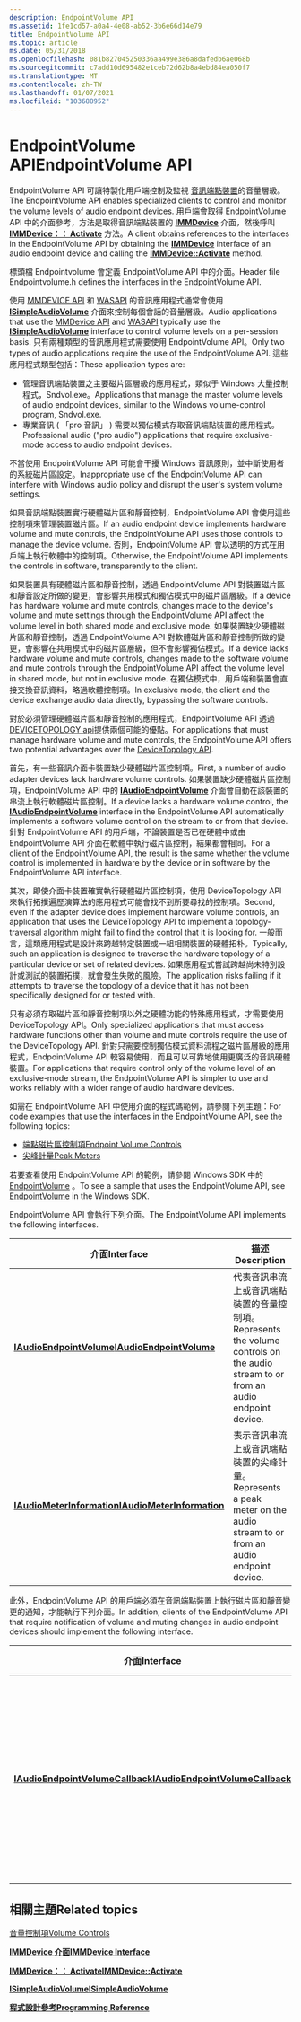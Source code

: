 ```yaml
---
description: EndpointVolume API
ms.assetid: 1fe1cd57-a0a4-4e08-ab52-3b6e66d14e79
title: EndpointVolume API
ms.topic: article
ms.date: 05/31/2018
ms.openlocfilehash: 081b827045250336aa499e386a8dafedb6ae068b
ms.sourcegitcommit: c7add10d695482e1ceb72d62b8a4ebd84ea050f7
ms.translationtype: MT
ms.contentlocale: zh-TW
ms.lasthandoff: 01/07/2021
ms.locfileid: "103688952"
---
```

# <a name="endpointvolume-api"></a><span data-ttu-id="4671d-103">EndpointVolume API</span><span class="sxs-lookup"><span data-stu-id="4671d-103">EndpointVolume API</span></span>

<span data-ttu-id="4671d-104">EndpointVolume API 可讓特製化用戶端控制及監視 [音訊端點裝置](audio-endpoint-devices.md)的音量層級。</span><span class="sxs-lookup"><span data-stu-id="4671d-104">The EndpointVolume API enables specialized clients to control and monitor the volume levels of [audio endpoint devices](audio-endpoint-devices.md).</span></span> <span data-ttu-id="4671d-105">用戶端會取得 EndpointVolume API 中的介面參考，方法是取得音訊端點裝置的 [**IMMDevice**](/windows/desktop/api/Mmdeviceapi/nn-mmdeviceapi-immdevice) 介面，然後呼叫 [**IMMDevice：： Activate**](/windows/desktop/api/Mmdeviceapi/nf-mmdeviceapi-immdevice-activate) 方法。</span><span class="sxs-lookup"><span data-stu-id="4671d-105">A client obtains references to the interfaces in the EndpointVolume API by obtaining the [**IMMDevice**](/windows/desktop/api/Mmdeviceapi/nn-mmdeviceapi-immdevice) interface of an audio endpoint device and calling the [**IMMDevice::Activate**](/windows/desktop/api/Mmdeviceapi/nf-mmdeviceapi-immdevice-activate) method.</span></span>

<span data-ttu-id="4671d-106">標頭檔 Endpointvolume 會定義 EndpointVolume API 中的介面。</span><span class="sxs-lookup"><span data-stu-id="4671d-106">Header file Endpointvolume.h defines the interfaces in the EndpointVolume API.</span></span>

<span data-ttu-id="4671d-107">使用 [MMDEVICE API](mmdevice-api.md) 和 [WASAPI](wasapi.md) 的音訊應用程式通常會使用 [**ISimpleAudioVolume**](/windows/desktop/api/Audioclient/nn-audioclient-isimpleaudiovolume) 介面來控制每個會話的音量層級。</span><span class="sxs-lookup"><span data-stu-id="4671d-107">Audio applications that use the [MMDevice API](mmdevice-api.md) and [WASAPI](wasapi.md) typically use the [**ISimpleAudioVolume**](/windows/desktop/api/Audioclient/nn-audioclient-isimpleaudiovolume) interface to control volume levels on a per-session basis.</span></span> <span data-ttu-id="4671d-108">只有兩種類型的音訊應用程式需要使用 EndpointVolume API。</span><span class="sxs-lookup"><span data-stu-id="4671d-108">Only two types of audio applications require the use of the EndpointVolume API.</span></span> <span data-ttu-id="4671d-109">這些應用程式類型包括：</span><span class="sxs-lookup"><span data-stu-id="4671d-109">These application types are:</span></span>

-   <span data-ttu-id="4671d-110">管理音訊端點裝置之主要磁片區層級的應用程式，類似于 Windows 大量控制程式，Sndvol.exe。</span><span class="sxs-lookup"><span data-stu-id="4671d-110">Applications that manage the master volume levels of audio endpoint devices, similar to the Windows volume-control program, Sndvol.exe.</span></span>
-   <span data-ttu-id="4671d-111">專業音訊 ( 「pro 音訊」 ) 需要以獨佔模式存取音訊端點裝置的應用程式。</span><span class="sxs-lookup"><span data-stu-id="4671d-111">Professional audio ("pro audio") applications that require exclusive-mode access to audio endpoint devices.</span></span>

<span data-ttu-id="4671d-112">不當使用 EndpointVolume API 可能會干擾 Windows 音訊原則，並中斷使用者的系統磁片區設定。</span><span class="sxs-lookup"><span data-stu-id="4671d-112">Inappropriate use of the EndpointVolume API can interfere with Windows audio policy and disrupt the user's system volume settings.</span></span>

<span data-ttu-id="4671d-113">如果音訊端點裝置實行硬體磁片區和靜音控制，EndpointVolume API 會使用這些控制項來管理裝置磁片區。</span><span class="sxs-lookup"><span data-stu-id="4671d-113">If an audio endpoint device implements hardware volume and mute controls, the EndpointVolume API uses those controls to manage the device volume.</span></span> <span data-ttu-id="4671d-114">否則，EndpointVolume API 會以透明的方式在用戶端上執行軟體中的控制項。</span><span class="sxs-lookup"><span data-stu-id="4671d-114">Otherwise, the EndpointVolume API implements the controls in software, transparently to the client.</span></span>

<span data-ttu-id="4671d-115">如果裝置具有硬體磁片區和靜音控制，透過 EndpointVolume API 對裝置磁片區和靜音設定所做的變更，會影響共用模式和獨佔模式中的磁片區層級。</span><span class="sxs-lookup"><span data-stu-id="4671d-115">If a device has hardware volume and mute controls, changes made to the device's volume and mute settings through the EndpointVolume API affect the volume level in both shared mode and exclusive mode.</span></span> <span data-ttu-id="4671d-116">如果裝置缺少硬體磁片區和靜音控制，透過 EndpointVolume API 對軟體磁片區和靜音控制所做的變更，會影響在共用模式中的磁片區層級，但不會影響獨佔模式。</span><span class="sxs-lookup"><span data-stu-id="4671d-116">If a device lacks hardware volume and mute controls, changes made to the software volume and mute controls through the EndpointVolume API affect the volume level in shared mode, but not in exclusive mode.</span></span> <span data-ttu-id="4671d-117">在獨佔模式中，用戶端和裝置會直接交換音訊資料，略過軟體控制項。</span><span class="sxs-lookup"><span data-stu-id="4671d-117">In exclusive mode, the client and the device exchange audio data directly, bypassing the software controls.</span></span>

<span data-ttu-id="4671d-118">對於必須管理硬體磁片區和靜音控制的應用程式，EndpointVolume API 透過 [DEVICETOPOLOGY api](devicetopology-api.md)提供兩個可能的優點。</span><span class="sxs-lookup"><span data-stu-id="4671d-118">For applications that must manage hardware volume and mute controls, the EndpointVolume API offers two potential advantages over the [DeviceTopology API](devicetopology-api.md).</span></span>

<span data-ttu-id="4671d-119">首先，有一些音訊介面卡裝置缺少硬體磁片區控制項。</span><span class="sxs-lookup"><span data-stu-id="4671d-119">First, a number of audio adapter devices lack hardware volume controls.</span></span> <span data-ttu-id="4671d-120">如果裝置缺少硬體磁片區控制項，EndpointVolume API 中的 [**IAudioEndpointVolume**](/windows/desktop/api/Endpointvolume/nn-endpointvolume-iaudioendpointvolume) 介面會自動在該裝置的串流上執行軟體磁片區控制。</span><span class="sxs-lookup"><span data-stu-id="4671d-120">If a device lacks a hardware volume control, the [**IAudioEndpointVolume**](/windows/desktop/api/Endpointvolume/nn-endpointvolume-iaudioendpointvolume) interface in the EndpointVolume API automatically implements a software volume control on the stream to or from that device.</span></span> <span data-ttu-id="4671d-121">針對 EndpointVolume API 的用戶端，不論裝置是否已在硬體中或由 EndpointVolume API 介面在軟體中執行磁片區控制，結果都會相同。</span><span class="sxs-lookup"><span data-stu-id="4671d-121">For a client of the EndpointVolume API, the result is the same whether the volume control is implemented in hardware by the device or in software by the EndpointVolume API interface.</span></span>

<span data-ttu-id="4671d-122">其次，即使介面卡裝置確實執行硬體磁片區控制項，使用 DeviceTopology API 來執行拓撲遍歷演算法的應用程式可能會找不到所要尋找的控制項。</span><span class="sxs-lookup"><span data-stu-id="4671d-122">Second, even if the adapter device does implement hardware volume controls, an application that uses the DeviceTopology API to implement a topology-traversal algorithm might fail to find the control that it is looking for.</span></span> <span data-ttu-id="4671d-123">一般而言，這類應用程式是設計來跨越特定裝置或一組相關裝置的硬體拓朴。</span><span class="sxs-lookup"><span data-stu-id="4671d-123">Typically, such an application is designed to traverse the hardware topology of a particular device or set of related devices.</span></span> <span data-ttu-id="4671d-124">如果應用程式嘗試跨越尚未特別設計或測試的裝置拓撲，就會發生失敗的風險。</span><span class="sxs-lookup"><span data-stu-id="4671d-124">The application risks failing if it attempts to traverse the topology of a device that it has not been specifically designed for or tested with.</span></span>

<span data-ttu-id="4671d-125">只有必須存取磁片區和靜音控制項以外之硬體功能的特殊應用程式，才需要使用 DeviceTopology API。</span><span class="sxs-lookup"><span data-stu-id="4671d-125">Only specialized applications that must access hardware functions other than volume and mute controls require the use of the DeviceTopology API.</span></span> <span data-ttu-id="4671d-126">針對只需要控制獨佔模式資料流程之磁片區層級的應用程式，EndpointVolume API 較容易使用，而且可以可靠地使用更廣泛的音訊硬體裝置。</span><span class="sxs-lookup"><span data-stu-id="4671d-126">For applications that require control only of the volume level of an exclusive-mode stream, the EndpointVolume API is simpler to use and works reliably with a wider range of audio hardware devices.</span></span>

<span data-ttu-id="4671d-127">如需在 EndpointVolume API 中使用介面的程式碼範例，請參閱下列主題：</span><span class="sxs-lookup"><span data-stu-id="4671d-127">For code examples that use the interfaces in the EndpointVolume API, see the following topics:</span></span>

-   [<span data-ttu-id="4671d-128">端點磁片區控制項</span><span class="sxs-lookup"><span data-stu-id="4671d-128">Endpoint Volume Controls</span></span>](endpoint-volume-controls.md)
-   [<span data-ttu-id="4671d-129">尖峰計量</span><span class="sxs-lookup"><span data-stu-id="4671d-129">Peak Meters</span></span>](peak-meters.md)

<span data-ttu-id="4671d-130">若要查看使用 EndpointVolume API 的範例，請參閱 Windows SDK 中的 [EndpointVolume](endpointvolume.md) 。</span><span class="sxs-lookup"><span data-stu-id="4671d-130">To see a sample that uses the EndpointVolume API, see [EndpointVolume](endpointvolume.md) in the Windows SDK.</span></span>

<span data-ttu-id="4671d-131">EndpointVolume API 會執行下列介面。</span><span class="sxs-lookup"><span data-stu-id="4671d-131">The EndpointVolume API implements the following interfaces.</span></span>



| <span data-ttu-id="4671d-132">介面</span><span class="sxs-lookup"><span data-stu-id="4671d-132">Interface</span></span>                                                | <span data-ttu-id="4671d-133">描述</span><span class="sxs-lookup"><span data-stu-id="4671d-133">Description</span></span>                                                                             |
|----------------------------------------------------------|-----------------------------------------------------------------------------------------|
| [<span data-ttu-id="4671d-134">**IAudioEndpointVolume**</span><span class="sxs-lookup"><span data-stu-id="4671d-134">**IAudioEndpointVolume**</span></span>](/windows/desktop/api/Endpointvolume/nn-endpointvolume-iaudioendpointvolume)     | <span data-ttu-id="4671d-135">代表音訊串流上或音訊端點裝置的音量控制項。</span><span class="sxs-lookup"><span data-stu-id="4671d-135">Represents the volume controls on the audio stream to or from an audio endpoint device.</span></span> |
| [<span data-ttu-id="4671d-136">**IAudioMeterInformation**</span><span class="sxs-lookup"><span data-stu-id="4671d-136">**IAudioMeterInformation**</span></span>](/windows/desktop/api/Endpointvolume/nn-endpointvolume-iaudiometerinformation) | <span data-ttu-id="4671d-137">表示音訊串流上或音訊端點裝置的尖峰計量。</span><span class="sxs-lookup"><span data-stu-id="4671d-137">Represents a peak meter on the audio stream to or from an audio endpoint device.</span></span>        |



 

<span data-ttu-id="4671d-138">此外，EndpointVolume API 的用戶端必須在音訊端點裝置上執行磁片區和靜音變更的通知，才能執行下列介面。</span><span class="sxs-lookup"><span data-stu-id="4671d-138">In addition, clients of the EndpointVolume API that require notification of volume and muting changes in audio endpoint devices should implement the following interface.</span></span>



| <span data-ttu-id="4671d-139">介面</span><span class="sxs-lookup"><span data-stu-id="4671d-139">Interface</span></span>                                                            | <span data-ttu-id="4671d-140">描述</span><span class="sxs-lookup"><span data-stu-id="4671d-140">Description</span></span>                                                                                       |
|----------------------------------------------------------------------|---------------------------------------------------------------------------------------------------|
| [<span data-ttu-id="4671d-141">**IAudioEndpointVolumeCallback**</span><span class="sxs-lookup"><span data-stu-id="4671d-141">**IAudioEndpointVolumeCallback**</span></span>](/windows/desktop/api/Endpointvolume/nn-endpointvolume-iaudioendpointvolumecallback) | <span data-ttu-id="4671d-142">當音訊端點裝置的音量層級或靜音狀態變更時，會提供通知。</span><span class="sxs-lookup"><span data-stu-id="4671d-142">Provides notifications when the volume level or muting state of an audio endpoint device changes.</span></span> |



 

## <a name="related-topics"></a><span data-ttu-id="4671d-143">相關主題</span><span class="sxs-lookup"><span data-stu-id="4671d-143">Related topics</span></span>

<dl> <dt>

[<span data-ttu-id="4671d-144">音量控制項</span><span class="sxs-lookup"><span data-stu-id="4671d-144">Volume Controls</span></span>](volume-controls.md)
</dt> <dt>

[<span data-ttu-id="4671d-145">**IMMDevice 介面**</span><span class="sxs-lookup"><span data-stu-id="4671d-145">**IMMDevice Interface**</span></span>](/windows/desktop/api/Mmdeviceapi/nn-mmdeviceapi-immdevice)
</dt> <dt>

[<span data-ttu-id="4671d-146">**IMMDevice：： Activate**</span><span class="sxs-lookup"><span data-stu-id="4671d-146">**IMMDevice::Activate**</span></span>](/windows/desktop/api/Mmdeviceapi/nf-mmdeviceapi-immdevice-activate)
</dt> <dt>

[<span data-ttu-id="4671d-147">**ISimpleAudioVolume**</span><span class="sxs-lookup"><span data-stu-id="4671d-147">**ISimpleAudioVolume**</span></span>](/windows/desktop/api/Audioclient/nn-audioclient-isimpleaudiovolume)
</dt> <dt>

[<span data-ttu-id="4671d-148">**程式設計參考**</span><span class="sxs-lookup"><span data-stu-id="4671d-148">**Programming Reference**</span></span>](programming-reference.md)
</dt> </dl>

 

 



